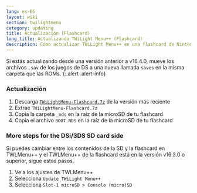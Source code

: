 ```yaml
---
lang: es-ES
layout: wiki
section: twilightmenu
category: updating
title: Actualización (Flashcard)
long_title: Actualizando TWiLight Menu++ (Flashcard)
description: Cómo actualizar TWiLight Menu++ en una flashcard de Nintendo DS
---
```


Si estás actualizando desde una versión anterior a v16.4.0, mueve los archivos `.sav` de los juegos de DS a una nueva llamada `saves` en la misma carpeta que las ROMs.
{:.alert .alert-info}

### Actualización
1. Descarga [`TWiLightMenu-Flashcard.7z`](https://github.com/DS-Homebrew/TWiLightMenu/releases/latest/download/TWiLightMenu-Flashcard.7z) de la versión más reciente
1. Extrae `TWiLightMenu-Flashcard.7z`
1. Copia la carpeta `_nds` en la raíz de la microSD de tu flashcard
1. Copia el archivo `BOOT.NDS` en la raíz de la microSD de tu flashcard

### More steps for the DSi/3DS SD card side

Si puedes cambiar entre los contenidos de la SD y la flashcard en TWLMenu++ y el TWLMenu++ de la flashcard está en la versión v16.3.0 o superior, sigue estos pasos.

1. Ve a los ajustes de TWLMenu++
1. Selecciona `Update TWiLight Menu++`
1. Selecciona `Slot-1 microSD > Console (micro)SD`

